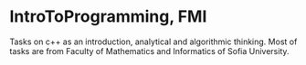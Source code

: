 # IntroToProgramming, FMI
Tasks on c++ as an introduction, analytical and algorithmic thinking.
Most of tasks are from Faculty of Mathematics and Informatics of Sofia University.
